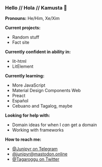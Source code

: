 ### Hello // Hola // Kamusta 👋
<!--[![tagaroggu's DEV Profile](https://d2fltix0v2e0sb.cloudfront.net/dev-badge.svg)](https://dev.to/tagaroggu)-->

**Pronouns:**
He/Him, Xe/Xim

**Current projects:**
- Random stuff
- Fact site

**Currently confident in ability in:**
- lit-html
- LitElement

**Currently learning:**
- More JavaScript
- Material Design Components Web
- Preact
- Español
- Cebuano and Tagalog, maybe

**Looking for help with:**
- Domain ideas for when I *can* get a domain
- Working with frameworks

**How to reach me:**
- [@Junipyr on Telegram](https://t.me/@Junipyr)
- [@junipyr@mastodon.online](https://mastodon.online/@junipyr)
- [@Tagaroggu on Twitter](https://twitter.com/tagaroggu)

<!--
**tagaroggu/tagaroggu** is a ✨ _special_ ✨ repository because its `README.md` (this file) appears on your GitHub profile.

Here are some ideas to get you started:

- 🔭 I’m currently working on ...
- 🌱 I’m currently learning ...
- 👯 I’m looking to collaborate on ...
- 🤔 I’m looking for help with ...
- 💬 Ask me about ...
- 📫 How to reach me: ...
- 😄 Pronouns: ...
- ⚡ Fun fact: ...
-->
